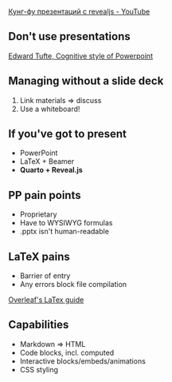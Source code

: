 [Кунг-фу презентаций с revealjs - YouTube](https://www.youtube.com/watch?v=jJdpDWRTm1E)
## Don't use presentations
[Edward Tufte, Cognitive style of Powerpoint](https://www.inf.ed.ac.uk/teaching/courses/pi/2016_2017/phil/tufte-powerpoint.pdf)

## Managing without a slide deck
1. Link materials ⇒ discuss
2. Use a whiteboard!

## If you've got to present
- PowerPoint
- LaTeX + Beamer
- **Quarto + Reveal.js**

## PP pain points
- Proprietary
- Have to WYSIWYG formulas
- .pptx isn't human-readable

## LaTeX pains
- Barrier of entry
- Any errors block file compilation

[Overleaf's LaTex guide](https://www.overleaf.com/learn/latex/Learn_LaTeX_in_30_minutes)

## Capabilities
- Markdown ⇒ HTML
- Code blocks, incl. computed
- Interactive blocks/embeds/animations
- CSS styling